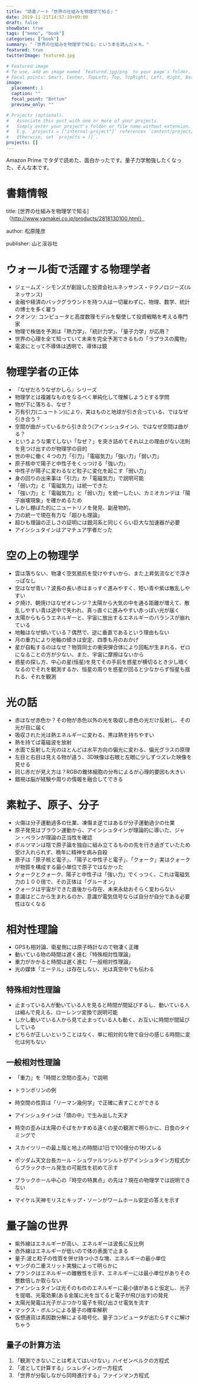 ```yaml
---
title: "読書ノート「世界の仕組みを物理学で知る」"
date: 2019-11-21T14:57:19+09:00
draft: false
showDate: true
tags: ["memo", "book"]
categories: ["book"]
summary: "『世界の仕組みを物理学で知る』という本を読んだメモ。"
featured: true
twitterImage: featured.jpg

# Featured image
# To use, add an image named `featured.jpg/png` to your page's folder.
# Focal points: Smart, Center, TopLeft, Top, TopRight, Left, Right, BottomLeft, Bottom, BottomRight.
image:
  placement: 1
  caption: ""
  focal_point: "Bottom"
  preview_only: ""

# Projects (optional).
#   Associate this post with one or more of your projects.
#   Simply enter your project's folder or file name without extension.
#   E.g. `projects = ["internal-project"]` references `content/project/deep-learning/index.md`.
#   Otherwise, set `projects = []`.
projects: []
---
```

Amazon Prime でタダで読めた、面白かったです。量子力学勉強したくなった、そんな本です。
# 書籍情報
title: [世界の仕組みを物理学で知る]（http://www.yamakei.co.jp/products/2818130100.html）

author: 松原隆彦

publisher: 山と渓谷社

# ウォール街で活躍する物理学者
* ジェームズ・シモンズが創設した投資会社ルネッサンス・テクノロジーズ(ルネッサンス)
* 金融や経済のバックグラウンドを持つ人は一切雇わずに、物理、数学、統計の博士を多く雇う
* クオンツ: コンピュータと高度数理モデルを駆使して投資戦略を考える専門家
* 物理で株価を予測は「熱力学」、「統計力学」、「量子力学」が応用？
* 世界の心理を全て知っていて未来を完全予測できるもの「ラプラスの魔物」
* 電波にとって不導体は透明で、導体は鏡

# 物理学者の正体
* 『なぜだろうなぜかしら』シリーズ
* 物理学とは複雑なものをなるべく単純化して理解しようとする学問
* 物が下に落ちる、なぜ？
* 万有引力(ニュートン)により、実はものと地球が引き合っている、ではなぜ引き合う？
* 空間が曲がっているから引き合う(アインシュタイン)、ではなぜ空間は曲がる？
* というような果てしない「なぜ？」を突き詰めてそれ以上の理由がない法則を見つけ出すのが物理学の目的
* 世の中に働く４つの力「引力」「電磁気力」「強い力」「弱い力」
* 原子核中で陽子と中性子をくっつける「強い力」
* 中性子が陽子に変わるなど粒子に変化を起こす「弱い力」
* 身の回りの出来事は「引力」か「電磁気力」で説明可能
* 「弱い力」と「電磁気力」は統一できた
* 「強い力」と「電磁気力」と「弱い力」を統一したい、カミオカンデは「陽子崩壊現象」を確かめるため
* しかし棚ぼた的にニュートリノを発見、副産物的。
* 力の統一で現在有力な「超ひも理論」
* 超ひも理論の正しさの証明には銀河系と同じくらい巨大な加速器が必要
* アインシュタインはアマチュア学者だった

# 空の上の物理学
* 雲は落ちない、物凄く空気抵抗を受けやすいから、また上昇気流などで浮きっぱなし
* 空はなぜ青い？波長の長い赤はまっすぐ進みやすく、短い青や紫は散乱しやすい
* 夕焼け、朝焼けはなぜオレンジ？太陽から大気の中を通る距離が増えて、散乱しやすい青は途中で失われ、真っ直ぐに進みやすい赤っぽい光が届く
* 太陽からもらうエネルギーと、宇宙に放出するエネルギーのバランスが崩れている
* 地軸はなぜ傾いている？偶然で、逆に垂直であるという理由もない
* 月の重力により地軸の傾きは安定、四季も月のおかげ
* 星が自転するのはなぜ？物質同士の衝突弾合体により回転が生まれる、ゼロになることの方が少ない、また、宇宙に摩擦はないから
* 惑星の探し方、中心の星(恒星)を見てその手前を惑星が横切るとき少し暗くなるのでそれを観測するか、恒星の周りを惑星が回ると少なからず恒星も揺れる、それを観測

# 光の話
* 赤はなぜ赤色か？その物が赤色以外の光を吸収し赤色の光だけ反射し、その光が目に届く
* 吸収された光は熱エネルギーに変わる、黒は熱を持ちやすい
* 熱を持てば電磁波を放射
* 水面で反射した光のほとんどは水平方向の偏光に変わる、偏光グラスの原理
* 左目と右目は見える物が違う、3D映像は右眼と左眼に少しずつズレた映像を見せる
* 同じ赤だが見え方は？RGBの錐体細胞の分布によるが心理的要因も大きい
* 錯視は脳が経験や周りの情報を融合してできる

# 素粒子、原子、分子
* 火傷は分子運動過多の仕業、凍傷ま逆ではあるが分子運動過少の仕業
* 原子発見はブラウン運動から、アインシュタインが理論的に導いた、ジャン・ペランが理論の正当性を確認
* ボルツマンは陰で原子論を独自に組み立てるものの先を行き過ぎていたため受け入れられず、晩年に精神を病み自殺
* 原子は「原子核と電子」、「陽子と中性子と電子」、「クォーク」実はクォークが物質を構成する最小単位で原子ではなかった
* クォークとクォーク、陽子と中性子は「強い力」でくっつく、これは電磁気力の１００倍で、その正体は「グルーオン」
* クォークは宇宙ができた直後から存在、未来永劫おそらく変わらない
* 意識はどこから生まれるのか、意識が電気信号ならば自分が自分である必要性はなくなる

# 相対性理論
* GPSも相対論、衛星側には原子時計なので物凄く正確
* 動いている物の時間は遅く進む「特殊相対性理論」
* 重力がかかると時間は遅く進む「一般相対性理論」
* 光の媒体「エーテル」は存在しない、光は真空中でも伝わる

## 特殊相対性理論
* 止まっている人が動いている人を見ると時間が間延びするし、動いている人は縮んで見える、ローレンツ変換で説明可能
* しかし動いている人から見て止まっている人も動く、お互いに時間が間延びしている
* どちらが正しいということはなく、単に相対的な物で自分の感じる時間に変化は何もない

## 一般相対性理論
* 「重力」を「時間と空間の歪み」で説明
* トランポリンの例
* 時空間の性質は「リーマン幾何学」で正確に表すことができる

* アインシュタインは「頭の中」で生み出した天才
* 時空の歪みは太陽のそばをかすめる遠くの星の観測で明らかに、日食のタイミングで
* スカイツリーの最上階と地上の時間は1日で100億分の1秒ズレる
* ポツダム天文台長カール・シュヴァルツシルトがアインシュタイン方程式からブラックホール発生の可能性を初めて示す
* ブラックホール中心の「時空の特異点」の先は？現在の物理学では説明できない
* マイケル天神モリスとキップ・ソーンがワームホール安定の答えを示す

# 量子論の世界
* 紫外線はエネルギーが高い、エネルギーは波長に反比例
* 赤外線はエネルギーが低いので体の表面で止まる
* 量子:波と粒子の性質を併せ持つ小さな塊、エネルギーの最小単位
* ヤングの二重スリット実験によって明らかに
* プランクはエネルギーの離散性を示す、エネルギーには最小単位がありその整数倍しか取らない
* アインシュタインは光そのもののエネルギーに最小値があると仮定し、光子を提唱、光電効果(ある金属に光を当てると電子が飛び出す)の発見
* 太陽光発電は光子がぶつかり電子を飛び出させ電気を流す
* マックス・ボルンによる量子の確率解釈
* 仮想通貨は素因数分解による暗号化、量子コンピュータが出たらすぐに解けちゃう

## 量子の計算方法
1. 「観測できないことは考えてはいけない」ハイゼンベルクの方程式
2. 「波として計算する」シュレディンガー方程式
3. 「世界が分裂しながら同時進行する」ファインマン方程式
